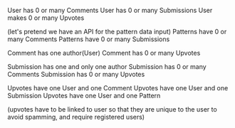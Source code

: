 User has 0 or many Comments
User has 0 or many Submissions
User makes 0 or many Upvotes

(let's pretend we have an API for the pattern data input)
Patterns have 0 or many Comments
Patterns have 0 or many Submissions

Comment has one author(User)
Comment has 0 or many Upvotes

Submission has one and only one author
Submission has 0 or many Comments
Submission has 0 or many Upvotes

Upvotes have one User and one Comment 
Upvotes have one User and one Submission
Upvotes have one User and one Pattern

(upvotes have to be linked to user so that they are unique to the user to avoid spamming, and require registered users)